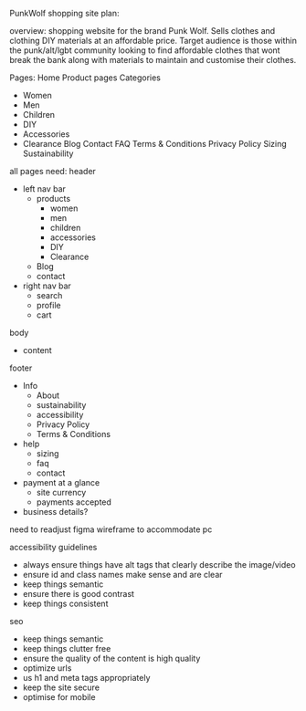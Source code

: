 PunkWolf shopping site plan:

overview:
shopping website for the brand Punk Wolf. Sells clothes and clothing DIY materials at an affordable price. Target audience is those within the punk/alt/lgbt community looking to find affordable clothes that wont break the bank along with materials to maintain and customise their clothes.

Pages:
Home
Product pages
Categories
 - Women
 - Men
 - Children
 - DIY
 - Accessories
 - Clearance
Blog
Contact 
FAQ
Terms & Conditions
Privacy Policy
Sizing
Sustainability

all pages need:
header 
 - left nav bar
    - products
        - women
        - men
        - children
        - accessories
        - DIY
        - Clearance
    - Blog
    - contact
 - right nav bar
    - search
    - profile
    - cart

body
 - content

footer
 - Info
    - About
    - sustainability
    - accessibility
    - Privacy Policy
    - Terms & Conditions
 - help
    - sizing
    - faq
    - contact
 - payment at a glance
    - site currency
    - payments accepted
 - business details?

 need to readjust figma wireframe to accommodate pc

accessibility guidelines
 - always ensure things have alt tags that clearly describe the image/video
 - ensure id and class names make sense and are clear
 - keep things semantic
 - ensure there is good contrast
 - keep things consistent

seo
 - keep things semantic
 - keep things clutter free
 - ensure the quality of the content is high quality
 - optimize urls
 - us h1 and meta tags appropriately 
 - keep the site secure
 - optimise for mobile 



